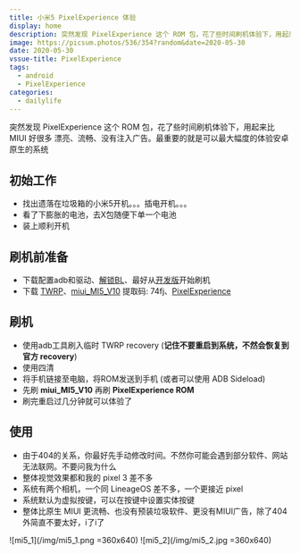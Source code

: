 ```yaml
---
title: 小米5 PixelExperience 体验
display: home
description: 突然发现 PixelExperience 这个 ROM 包，花了些时间刷机体验下，用起来比 MIUI 好很多 漂亮、流畅、没有注入广告
image: https://picsum.photos/536/354?random&date=2020-05-30
date: 2020-05-30
vssue-title: PixelExperience
tags:
  - android
  - PixelExperience
categories:
  - dailylife
--- 
```


突然发现 PixelExperience 这个 ROM 包，花了些时间刷机体验下，用起来比 MIUI 好很多 漂亮、流畅、没有注入广告。最重要的就是可以最大幅度的体验安卓原生的系统

<!-- more -->

## 初始工作

- 找出遗落在垃圾箱的小米5开机。。。插电开机。。。
- 看了下膨胀的电池，去X包随便下单一个电池
- 装上顺利开机

## 刷机前准备

- 下载配置adb和驱动、[解锁BL](https://www.miui.com/unlock/download.html)、最好从[开发版](http://bigota.d.miui.com/8.11.22/miui_MI5_8.11.22_f9ead04910_8.0.zip)开始刷机
- 下载 [TWRP](https://dl.twrp.me/gemini/)、[miui_MI5_V10](https://pan.baidu.com/s/1fV02cjhJjO_JWe8ynXQDcg) 提取码: 74fj、[PixelExperience](https://download.pixelexperience.org/gemini)

## 刷机

- 使用adb工具刷入临时 TWRP recovery (**记住不要重启到系统，不然会恢复到官方 recovery**)
- 使用四清
- 将手机链接至电脑，将ROM发送到手机 (或者可以使用 ADB Sideload)
- 先刷 **miui_MI5_V10** 再刷 **PixelExperience ROM**
- 刷完重启过几分钟就可以体验了

## 使用

- 由于404的关系，你最好先手动修改时间。不然你可能会遇到部分软件、网站无法联网。不要问我为什么
- 整体视觉效果都和我的 pixel 3 差不多
- 系统有两个相机，一个同 LineageOS 差不多，一个更接近 pixel
- 系统默认为虚拟按键，可以在按键中设置实体按键
- 整体比原生 MIUI 更流畅、也没有预装垃圾软件、更没有MIUI广告，除了404外简直不要太好，i了i了

![mi5_1](/img/mi5_1.png =360x640)
![mi5_2](/img/mi5_2.jpg =360x640)